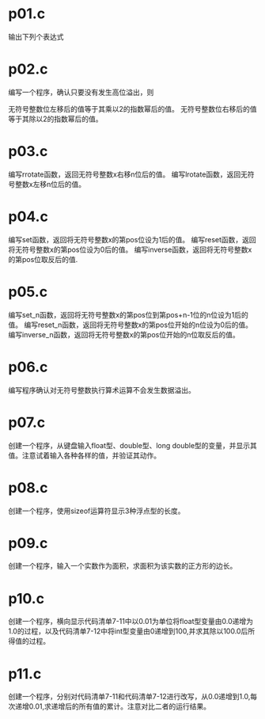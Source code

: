 # p01.c
输出下列个表达式

# p02.c
编写一个程序，确认只要没有发生高位溢出，则

无符号整数位左移后的值等于其乘以2的指数幂后的值。
无符号整数位右移后的值等于其除以2的指数幂后的值。

# p03.c
编写rrotate函数，返回无符号整数x右移n位后的值。
编写lrotate函数，返回无符号整数x左移n位后的值。

# p04.c
编写set函数，返回将无符号整数x的第pos位设为1后的值。
编写reset函数，返回将无符号整数x的第pos位设为0后的值。
编写inverse函数，返回将无符号整数x的第pos位取反后的值.

# p05.c
编写set_n函数，返回将无符号整数x的第pos位到第pos+n-1位的n位设为1后的值。
编写reset_n函数，返回将无符号整数x的第pos位开始的n位设为0后的值。
编写inverse_n函数，返回将无符号整数x的第pos位开始的n位取反后的值。

# p06.c
编写程序确认对无符号整数执行算术运算不会发生数据溢出。

# p07.c
创建一个程序，从键盘输入float型、double型、long double型的变量，并显示其值。注意试着输入各种各样的值，并验证其动作。

# p08.c
创建一个程序，使用sizeof运算符显示3种浮点型的长度。

# p09.c
创建一个程序，输入一个实数作为面积，求面积为该实数的正方形的边长。

# p10.c
创建一个程序，横向显示代码清单7-11中以0.01为单位将float型变量由0.0递增为1.0的过程，以及代码清单7-12中将int型变量由0递增到100,并求其除以100.0后所得值的过程。

# p11.c
创建一个程序，分别对代码清单7-11和代码清单7-12进行改写，从0.0递增到1.0,每次递增0.01,求递增后的所有值的累计。注意对比二者的运行结果。

